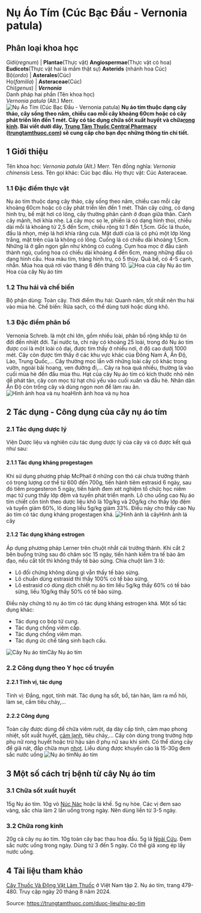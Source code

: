 # Nụ Áo Tím (Cúc Bạc Đầu - Vernonia patula)

Phân loại khoa học  
---  
Giới(_regnum_) |  **Plantae**(Thực vật) **Angiospermae**(Thực vật có hoa) **Eudicots**(Thực vật hai lá mầm thật sự) **Asterids** (nhánh hoa Cúc)  
Bộ(_ordo_) | **Asterales**(Cúc)  
Họ(_familia_) | **Asteraceae**(Cúc)  
Chi(_genus_) | **_Vernonia_**  
Danh pháp hai phần (Tên khoa học)  
_Vernonia patula_ (Alt.) Merr.  
![Nụ Áo Tím \(Cúc Bạc Đầu - Vernonia patula\)](https://trungtamthuoc.com/images/others/nu-ao-tim-4-2851.jpg)
**Nụ áo tím thuộc dạng cây thảo, cây sống theo năm, chiều cao mỗi cây khoảng 60cm hoặc có cây phát triển lên đến 1 mét. Cây có tác dụng chữa sốt xuất huyết và chữa[rong kinh](https://trungtamthuoc.com/bai-viet/rong-kinh-rong-huyet "rong kinh"). Bài viết dưới đây, [Trung Tâm Thuốc Central Pharmacy](https://trungtamthuoc.com/ "Trung Tâm Thuốc Central Pharmacy") ([trungtamthuoc.com](https://trungtamthuoc.com/ "trungtamthuoc.com")) sẽ cung cấp cho bạn đọc những thông tin chi tiết.**
##  1 Giới thiệu
Tên khoa học: _Vernonia patula_ (Alt.) Merr.
Tên đồng nghĩa: _Vernonia chinensis_ Less.
Tên gọi khác: Cúc bạc đầu.
Họ thực vật: Cúc Asteraceae.
### 1.1 Đặc điểm thực vật
Nụ áo tím thuộc dạng cây thảo, cây sống theo năm, chiều cao mỗi cây khoảng 60cm hoặc có cây phát triển lên đến 1 mét.
Thân cây cứng, có dạng hình trụ, bề mặt hơi có lông, cây thường phân cành ở đoạn giữa thân. Cành cây mảnh, hơi khía nhẹ.
Lá cây mọc so le, phiến lá có dạng hình thoi, chiều dài mỗi lá khoảng từ 2,5 đến 5cm, chiều rộng từ 1 đến 1,5cm. Gốc lá thuôn, đầu lá nhọn, mép lá hơi khía răng cưa. Mặt dưới của lá có phủ một lớp lông trắng, mặt trên của lá không có lông.
Cuống lá có chiều dài khoảng 1,5cm. Những lá ở gần ngọn gần như không có cuống.
Cụm hoa mọc ở đầu cành thành ngù, cuống hoa có chiều dài khoảng 4 đến 6cm, mang những đầu có dạng hình cầu.
Hoa màu tím, tràng hình trụ, có 5 thùy.
Quả bế, có 4-5 cạnh, nhẵn.
Mùa hoa quả rơi vào tháng 6 đến tháng 10.
![Hoa của cây Nụ áo tím](https://trungtamthuoc.com/images/item/nu-ao-tim.jpg)Hoa của cây Nụ áo tím
### 1.2 Thu hái và chế biến
Bộ phận dùng: Toàn cây.
Thời điểm thu hái: Quanh năm, tốt nhất nên thu hái vào mùa hè.
Chế biến: Rửa sạch, có thể dùng tươi hoặc dùng khô.
### 1.3 Đặc điểm phân bố
Vernonia Schreb. là một chi lớn, gồm nhiều loài, phân bố rộng khắp từ ôn đới đến nhiệt đới.
Tại nước ta, chi này có khoảng 25 loài, trong đó Nụ áo tím được coi là một loài cỏ dại, được tìm thấy ở nhiều nơi, ở độ cao dưới 1000 mét.
Cây còn được tìm thấy ở các khu vực khác của Đông Nam Á, Ấn Độ, Lào, Trung Quốc,...
Cây thường mọc lẫn với những loài cây cỏ khác trong vườn, ngoài bãi hoang, ven đường đi,...
Cây ra hoa quả nhiều, thường là vào cuối mùa hè đến đầu mùa thu.
Hạt của cây Nụ áo tím có kích thước nhỏ nên dễ phát tán, cây con mọc từ hạt chủ yếu vào cuối xuân và đầu hè.
Nhân dân Ấn Độ còn trồng cây và dùng ngọn non để làm rau ăn.
![Hình ảnh hoa và nụ hoa](https://trungtamthuoc.com/images/item/nu-ao-tim-0.jpg)Hình ảnh hoa và nụ hoa
##  2 Tác dụng - Công dụng của cây nụ áo tím
### 2.1 Tác dụng dược lý
Viện Dược liệu và nghiên cứu tác dụng dược lý của cây và có được kết quả như sau:
#### 2.1.1 Tác dụng kháng progestagen
Khi sử dụng phương pháp McPhail ở những con thỏ cái chưa trưởng thành có trọng lượng cơ thể từ 600 đến 700g, tiến hành tiêm estrasid 6 ngày, sau đó tiêm progesteron 5 ngày, tiến hành đem xét nghiệm tổ chức học niêm mạc tử cung thấy lớp đệm và tuyến phát triển mạnh.
Lô cho uống cao Nụ áo tím chiết cồn tính theo dược liệu khô là 10g/kg và 20g/kg cho thấy lớp đệm và tuyến giảm 60%, lô dùng liều 5g/kg giảm 33%. Điều này cho thấy cao Nụ áo tím có tác dụng kháng progestagen khá.
![Hình ảnh lá cây](https://trungtamthuoc.com/images/item/nu-ao-tim-1.jpg)Hình ảnh lá cây
#### 2.1.2 Tác dụng kháng estrogen
Áp dụng phương pháp Lerner trên chuột nhắt cái trưởng thành. Khi cắt 2 bên buồng trứng sau đó chăm sóc 15 ngày, tiến hành kiểm tra tế bào âm đạo, nếu cắt tốt thì không thấy tế bào sừng.
Chia chuột làm 3 lô:
  * Lô đối chứng không dùng gì vẫn thấy tế bào sừng.
  * Lô chuẩn dùng estrasid thì thấy 100% có tế bào sừng.
  * Lô estrasid có dùng dịch chiết nụ áo tím liều 5g/kg thấy 60% có tế bào sừng, liều 10g/kg thấy 50% có tế bào sừng.


Điều này chứng tỏ nụ áo tím có tác dụng kháng estrogen khá.
Một số tác dụng khác:
  * Tác dụng co bóp tử cung.
  * Tác dụng chống viêm cấp.
  * Tác dụng chống viêm mạn.
  * Tác dụng ức chế tăng sinh bạch cầu.

![Cây Nụ áo tím](https://trungtamthuoc.com/images/item/nu-ao-tim-3.jpg)Cây Nụ áo tím
### 2.2 Công dụng theo Y học cổ truyền
#### 2.2.1 Tính vị, tác dụng
Tính vị: Đắng, ngọt, tính mát.
Tác dụng hạ sốt, bổ, tán hàn, làm ra mồ hôi, làm se, cầm tiêu chảy,...
#### 2.2.2 Công dụng
Toàn cây được dùng để chữa viêm ruột, dạ dày cấp tính, cảm mạo phong nhiệt, sốt xuất huyết, [cảm lạnh](https://trungtamthuoc.com/bai-viet/cam-lanh-nguyen-nhan-trieu-chung-va-cac-bai-thuoc-dan-gian-chua-tri "cảm lạnh"), tiêu chảy,...
Cây còn dùng trong trường hợp phụ nữ rong huyết hoặc trừ hậu sản ở phụ nữ sau khi sinh.
Có thể dùng cây để giã nát, đắp chữa mụn [nhọt](https://trungtamthuoc.com/bai-viet/nhot "nhọt").
Liều dùng được khuyến cáo là 15-30g đem sắc nước uống
![Nụ áo tím](https://trungtamthuoc.com/images/item/nu-ao-tim-2.jpg)Nụ áo tím
##  3 Một số cách trị bệnh từ cây Nụ áo tím
### 3.1 Chữa sốt xuất huyết
15g Nụ áo tím.
10g vỏ [Núc Nác](https://trungtamthuoc.com/hoat-chat/nuc-nac "Núc Nác") hoặc lá khế.
5g nụ hòe.
Các vị đem sao vàng, sắc chia làm 2 lần uống trong ngày.
Nên dùng liền từ 3-5 ngày.
### 3.2 Chữa rong kinh
20g cả cây nụ áo tím.
10g toàn cây bạc thau hoa đầu.
5g lá [Ngải Cứu](https://trungtamthuoc.com/hoat-chat/ngai-cuu "Ngải Cứu").
Đem sắc nước uống trong ngày.
Dùng từ 3 đến 5 ngày.
Có thể giã xong ép lấy nước uống.
##  4 Tài liệu tham khảo
[Cây Thuốc Và Động Vật Làm Thuốc](https://trungtamthuoc.com/bai-viet/doc-online-va-tai-mien-phi-pdf-sach-cay-thuoc-va-dong-vat-lam-thuoc-o-viet-nam "Cây Thuốc Và Động Vật Làm Thuốc") ở Việt Nam tập 2. Nụ áo tím, trang 479-480. Truy cập ngày 20 tháng 8 năm 2024.


Source: https://trungtamthuoc.com/duoc-lieu/nu-ao-tim